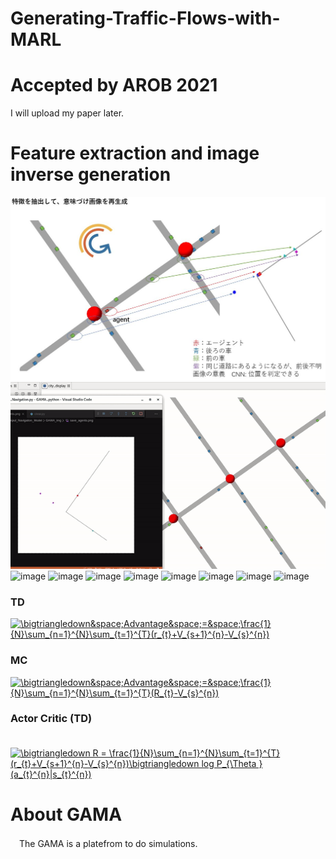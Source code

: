 # Generating-Traffic-Flows-with-MARL
# Accepted by AROB 2021
I will upload my paper later.
# Feature extraction and image inverse generation
![image](https://github.com/ZHONGJunjie86/Mixed_Input_PPO_CNN_LSTM_Car_Navigation/blob/master/result/old/img_generante.JPG)
![image](https://github.com/ZHONGJunjie86/Mixed_Input_PPO_CNN_LSTM_Car_Navigation/blob/master/result/image%20inverse%20generation.gif)
![image](https://github.com/ZHONGJunjie86/Generating-Traffic-Flows-with-Mixed_Input_AC_CNN_LSTM_Car_Navigation/blob/main/training_data/2.jpg)
![image](https://github.com/ZHONGJunjie86/Generating-Traffic-Flows-with-Mixed_Input_AC_CNN_LSTM_Car_Navigation/blob/main/training_data/3.jpg)
![image](https://github.com/ZHONGJunjie86/Generating-Traffic-Flows-with-Mixed_Input_AC_CNN_LSTM_Car_Navigation/blob/main/training_data/4.jpg)
![image](https://github.com/ZHONGJunjie86/Generating-Traffic-Flows-with-Mixed_Input_AC_CNN_LSTM_Car_Navigation/blob/main/training_data/5.jpg)
![image](https://github.com/ZHONGJunjie86/Generating-Traffic-Flows-with-Mixed_Input_AC_CNN_LSTM_Car_Navigation/blob/main/training_data/6.jpg)
![image](https://github.com/ZHONGJunjie86/Generating-Traffic-Flows-with-Mixed_Input_AC_CNN_LSTM_Car_Navigation/blob/main/training_data/7.jpg)
![image](https://github.com/ZHONGJunjie86/Generating-Traffic-Flows-with-Mixed_Input_AC_CNN_LSTM_Car_Navigation/blob/main/training_data/8a.jpg)
![image](https://github.com/ZHONGJunjie86/Generating-Traffic-Flows-with-Mixed_Input_AC_CNN_LSTM_Car_Navigation/blob/main/training_data/8b.jpg)
### TD
<a href="https://www.codecogs.com/eqnedit.php?latex=\bigtriangledown&space;Advantage&space;=&space;\frac{1}{N}\sum_{n=1}^{N}\sum_{t=1}^{T}(r_{t}&plus;V_{s&plus;1}^{n}-V_{s}^{n})" target="_blank"><img src="https://latex.codecogs.com/gif.latex?\bigtriangledown&space;Advantage&space;=&space;\frac{1}{N}\sum_{n=1}^{N}\sum_{t=1}^{T}(r_{t}&plus;V_{s&plus;1}^{n}-V_{s}^{n})" title="\bigtriangledown&space;Advantage&space;=&space;\frac{1}{N}\sum_{n=1}^{N}\sum_{t=1}^{T}(r_{t}&plus;V_{s&plus;1}^{n}-V_{s}^{n})" /></a>
### MC
<a href="https://www.codecogs.com/eqnedit.php?latex=\bigtriangledown&space;Advantage&space;=&space;\frac{1}{N}\sum_{n=1}^{N}\sum_{t=1}^{T}(R_{t}-V_{s}^{n})" target="_blank"><img src="https://latex.codecogs.com/gif.latex?\bigtriangledown&space;Advantage&space;=&space;\frac{1}{N}\sum_{n=1}^{N}\sum_{t=1}^{T}(R_{t}-V_{s}^{n})" title="\bigtriangledown&space;Advantage&space;=&space;\frac{1}{N}\sum_{n=1}^{N}\sum_{t=1}^{T}(R_{t}-V_{s}^{n})" /></a>
### Actor Critic (TD)
　<a href="https://www.codecogs.com/eqnedit.php?latex=\bigtriangledown&space;R&space;=&space;\frac{1}{N}\sum_{n=1}^{N}\sum_{t=1}^{T}(r_{t}&plus;V_{s&plus;1}^{n}-V_{s}^{n})\bigtriangledown&space;log&space;P_{\Theta&space;}(a_{t}^{n}|s_{t}^{n})" target="_blank"><img src="https://latex.codecogs.com/gif.latex?\bigtriangledown&space;R&space;=&space;\frac{1}{N}\sum_{n=1}^{N}\sum_{t=1}^{T}(r_{t}&plus;V_{s&plus;1}^{n}-V_{s}^{n})\bigtriangledown&space;log&space;P_{\Theta&space;}(a_{t}^{n}|s_{t}^{n})" title="\bigtriangledown R = \frac{1}{N}\sum_{n=1}^{N}\sum_{t=1}^{T}(r_{t}+V_{s+1}^{n}-V_{s}^{n})\bigtriangledown log P_{\Theta }(a_{t}^{n}|s_{t}^{n})" /></a>
# About GAMA
　The GAMA is a platefrom to do simulations.      

